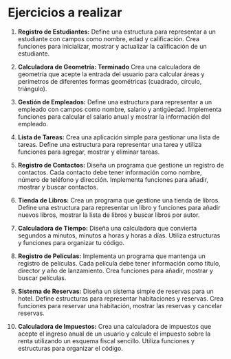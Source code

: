 # Ejercicios a realizar

1. **Registro de Estudiantes:**
   Define una estructura para representar a un estudiante con campos como nombre, edad y calificación. Crea funciones para inicializar, mostrar y actualizar la calificación de un estudiante.

2. **Calculadora de Geometría: Terminado** 
   Crea una calculadora de geometría que acepte la entrada del usuario para calcular áreas y perímetros de diferentes formas geométricas (cuadrado, círculo, triángulo).

3. **Gestión de Empleados:**
   Define una estructura para representar a un empleado con campos como nombre, salario y antigüedad. Implementa funciones para calcular el salario anual y mostrar la información del empleado.

4. **Lista de Tareas:**
   Crea una aplicación simple para gestionar una lista de tareas. Define una estructura para representar una tarea y utiliza funciones para agregar, mostrar y eliminar tareas.

5. **Registro de Contactos:**
   Diseña un programa que gestione un registro de contactos. Cada contacto debe tener información como nombre, número de teléfono y dirección. Implementa funciones para añadir, mostrar y buscar contactos.

6. **Tienda de Libros:**
   Crea un programa que gestione una tienda de libros. Define una estructura para representar un libro y funciones para añadir nuevos libros, mostrar la lista de libros y buscar libros por autor.

7. **Calculadora de Tiempo:**
   Diseña una calculadora que convierta segundos a minutos, minutos a horas y horas a días. Utiliza estructuras y funciones para organizar tu código.

8. **Registro de Películas:**
   Implementa un programa que mantenga un registro de películas. Cada película debe tener información como título, director y año de lanzamiento. Crea funciones para añadir, mostrar y buscar películas.

9. **Sistema de Reservas:**
   Diseña un sistema simple de reservas para un hotel. Define estructuras para representar habitaciones y reservas. Crea funciones para reservar una habitación, mostrar las reservas y cancelar reservas.

10. **Calculadora de Impuestos:**
    Crea una calculadora de impuestos que acepte el ingreso anual de un usuario y calcule el impuesto sobre la renta utilizando un esquema fiscal sencillo. Utiliza funciones y estructuras para organizar el código.
